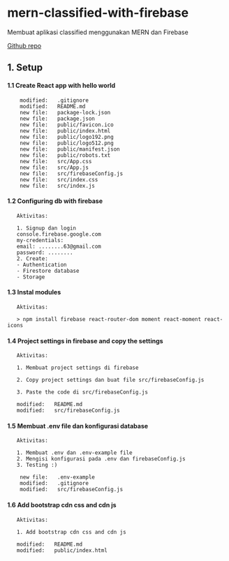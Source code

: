 # mern-classified-with-firebase
Membuat aplikasi classified menggunakan MERN dan Firebase

[Github repo](https://github.com/gurnitha/mern-classified-with-firebase)


## 1. Setup


#### 1.1 Create React app with hello world

        modified:   .gitignore
        modified:   README.md
        new file:   package-lock.json
        new file:   package.json
        new file:   public/favicon.ico
        new file:   public/index.html
        new file:   public/logo192.png
        new file:   public/logo512.png
        new file:   public/manifest.json
        new file:   public/robots.txt
        new file:   src/App.css
        new file:   src/App.js
        new file:   src/firebaseConfig.js
        new file:   src/index.css
        new file:   src/index.js


#### 1.2 Configuring db with firebase

       Aktivitas:

       1. Signup dan login
       console.firebase.google.com
       my-credentials:
       email: ........63@gmail.com 
       password: ........
       2. Create:
       - Authentication
       - Firestore database
       - Storage 


#### 1.3 Instal modules

       Aktivitas:

       > npm install firebase react-router-dom moment react-moment react-icons 


#### 1.4 Project settings in firebase and copy the settings

       Aktivitas:

       1. Membuat project settings di firebase

       2. Copy project settings dan buat file src/firebaseConfig.js

       3. Paste the code di src/firebaseConfig.js

       modified:   README.md
       modified:   src/firebaseConfig.js


#### 1.5 Membuat .env file dan konfigurasi database

       Aktivitas:

       1. Membuat .env dan .env-example file
       2. Mengisi konfigurasi pada .env dan firebaseConfig.js
       3. Testing :)

        new file:   .env-example
        modified:   .gitignore
        modified:   src/firebaseConfig.js


#### 1.6 Add bootstrap cdn css and cdn js

       Aktivitas:

       1. Add bootstrap cdn css and cdn js

       modified:   README.md
       modified:   public/index.html